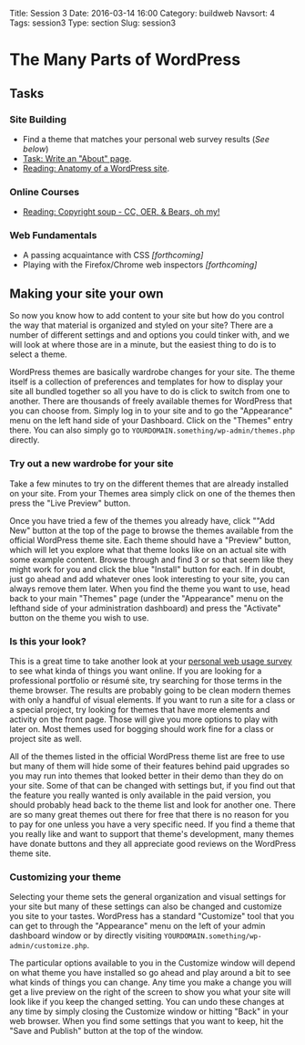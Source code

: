 Title: Session 3
Date: 2016-03-14 16:00
Category: buildweb
Navsort: 4
Tags: session3
Type: section
Slug: session3

# The Many Parts of WordPress

## Tasks

### Site Building
* Find a theme that matches your personal web survey results (*See below*)
* [Task: Write an "About" page](./createabout.html).
* [Reading: Anatomy of a WordPress site](./wordpressanatomy.html).

### Online Courses
* [Reading: Copyright soup - CC, OER, &amp; Bears, oh my!](./copyrightsoup.html)

### Web Fundamentals
* A passing acquaintance with CSS *[forthcoming]*
* Playing with the Firefox/Chrome web inspectors *[forthcoming]*

## Making your site your own

So now you know how to add content to your site but how do you control the way that material is organized and styled on your site? There are a number of different settings and and options you could tinker with, and we will look at where those are in a minute, but the easiest thing to do is to select a theme.

WordPress themes are basically wardrobe changes for your site. The theme itself is a collection of preferences and templates for how to display your site all bundled together so all you have to do is click to switch from one to another. There are thousands of freely available themes for WordPress that you can choose from. Simply log in to your site and to go the "Appearance" menu on the left hand side of your Dashboard. Click on the "Themes" entry there. You can also simply go to `YOURDOMAIN.something/wp-admin/themes.php` directly.

### Try out a new wardrobe for your site
Take a few minutes to try on the different themes that are already installed on your site. From your Themes area simply click on one of the themes then press the "Live Preview" button. 

Once you have tried a few of the themes you already have, click ""Add New" button at the top of the page to browse the themes available from the official WordPress theme site. Each theme should have a "Preview" button, which will let you explore what that theme looks like on an actual site with some example content. Browse through and find 3 or so that seem like they might work for you and click the blue "Install" button for each. If in doubt, just go ahead and add whatever ones look interesting to your site, you can always remove them later.  When you find the theme you want to use, head back to your main "Themes" page (under the "Appearance" menu on the lefthand side of your administration dashboard) and press the "Activate" button on the theme you wish to use.

### Is this your look?

This is a great time to take another look at your [personal web usage survey](./websurvey.html) to see what kinda of things you want online. If you are looking for a professional portfolio or résumé site, try searching for those terms in the theme browser. The results are probably going to be clean modern themes with only a handful of visual elements. If you want to run a site for a class or a special project, try looking for themes that have more elements and activity on the front page. Those will give you more options to play with later on. Most themes used for bogging should work fine for a class or project site as well. 

All of the themes listed in the official WordPress theme list are free to use but many of them will hide some of their features behind paid upgrades so you may run into themes that looked better in their demo than they do on your site. Some of that can be changed with settings but, if you find out that the feature you really wanted is only available in the paid version, you should probably head back to the theme list and look for another one. There are so many great themes out there for free that there is no reason for you to pay for one unless you have a very specific need. If you find a theme that you really like and want to support that theme's development, many themes have donate buttons and they all appreciate good reviews on the WordPress theme site.

### Customizing your theme

Selecting your theme sets the general organization and visual settings for your site but many of these settings can also be changed and customize you site to your tastes. WordPress has a standard "Customize" tool that you can get to through the "Appearance" menu on the left of your admin dashboard window or by directly visiting `YOURDOMAIN.something/wp-admin/customize.php`.  

The particular options available to you in the Customize window will depend on what theme you have installed so go ahead and play around a bit to see what kinds of things you can change. Any time you make a change you will get a live preview on the right of the screen to show you what your site will look like if you keep the changed setting. You can undo these changes at any time by simply closing the Customize window or hitting "Back" in your web browser. When you find some settings that you want to keep, hit the "Save and Publish" button at the top of the window.

